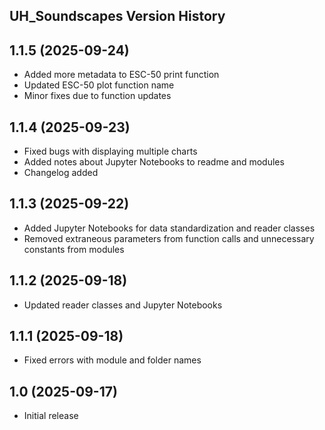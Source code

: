 ## UH_Soundscapes Version History

## 1.1.5 (2025-09-24)
- Added more metadata to ESC-50 print function
- Updated ESC-50 plot function name
- Minor fixes due to function updates

## 1.1.4 (2025-09-23)
- Fixed bugs with displaying multiple charts
- Added notes about Jupyter Notebooks to readme and modules
- Changelog added

## 1.1.3 (2025-09-22)
- Added Jupyter Notebooks for data standardization and reader classes
- Removed extraneous parameters from function calls and unnecessary constants from modules

## 1.1.2 (2025-09-18)
- Updated reader classes and Jupyter Notebooks

## 1.1.1 (2025-09-18)
- Fixed errors with module and folder names

## 1.0 (2025-09-17)
- Initial release